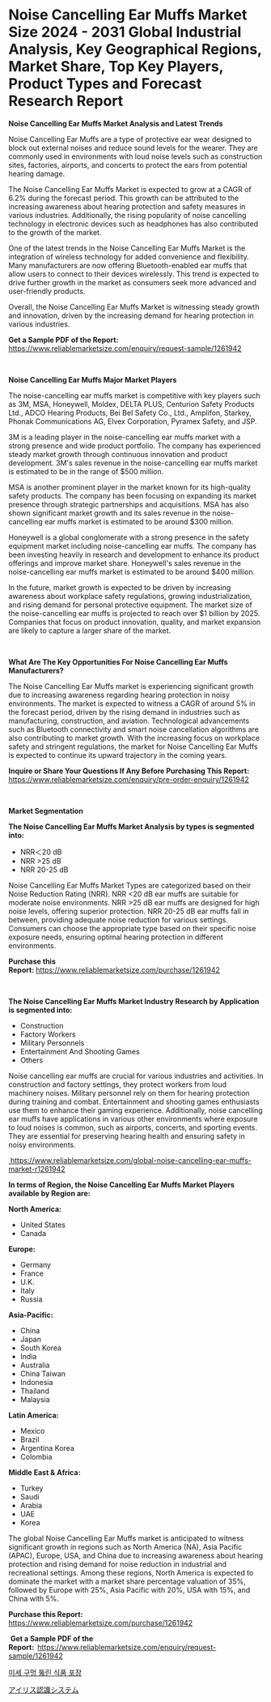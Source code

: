 <p><h1>Noise Cancelling Ear Muffs Market Size 2024 - 2031 Global Industrial Analysis, Key Geographical Regions, Market Share, Top Key Players, Product Types and Forecast Research Report</h1></p><p><strong>Noise Cancelling Ear Muffs Market Analysis and Latest Trends</strong></p>
<p><p>Noise Cancelling Ear Muffs are a type of protective ear wear designed to block out external noises and reduce sound levels for the wearer. They are commonly used in environments with loud noise levels such as construction sites, factories, airports, and concerts to protect the ears from potential hearing damage.</p><p>The Noise Cancelling Ear Muffs Market is expected to grow at a CAGR of 6.2% during the forecast period. This growth can be attributed to the increasing awareness about hearing protection and safety measures in various industries. Additionally, the rising popularity of noise cancelling technology in electronic devices such as headphones has also contributed to the growth of the market.</p><p>One of the latest trends in the Noise Cancelling Ear Muffs Market is the integration of wireless technology for added convenience and flexibility. Many manufacturers are now offering Bluetooth-enabled ear muffs that allow users to connect to their devices wirelessly. This trend is expected to drive further growth in the market as consumers seek more advanced and user-friendly products.</p><p>Overall, the Noise Cancelling Ear Muffs Market is witnessing steady growth and innovation, driven by the increasing demand for hearing protection in various industries.</p></p>
<p><strong>Get a Sample PDF of the Report:&nbsp;</strong> <a href="https://www.reliablemarketsize.com/enquiry/request-sample/1261942">https://www.reliablemarketsize.com/enquiry/request-sample/1261942</a></p>
<p>&nbsp;</p>
<p><strong>Noise Cancelling Ear Muffs Major Market Players</strong></p>
<p><p>The noise-cancelling ear muffs market is competitive with key players such as 3M, MSA, Honeywell, Moldex, DELTA PLUS, Centurion Safety Products Ltd., ADCO Hearing Products, Bei BeI Safety Co., Ltd., Amplifon, Starkey, Phonak Communications AG, Elvex Corporation, Pyramex Safety, and JSP.</p><p>3M is a leading player in the noise-cancelling ear muffs market with a strong presence and wide product portfolio. The company has experienced steady market growth through continuous innovation and product development. 3M's sales revenue in the noise-cancelling ear muffs market is estimated to be in the range of $500 million.</p><p>MSA is another prominent player in the market known for its high-quality safety products. The company has been focusing on expanding its market presence through strategic partnerships and acquisitions. MSA has also shown significant market growth and its sales revenue in the noise-cancelling ear muffs market is estimated to be around $300 million.</p><p>Honeywell is a global conglomerate with a strong presence in the safety equipment market including noise-cancelling ear muffs. The company has been investing heavily in research and development to enhance its product offerings and improve market share. Honeywell's sales revenue in the noise-cancelling ear muffs market is estimated to be around $400 million.</p><p>In the future, market growth is expected to be driven by increasing awareness about workplace safety regulations, growing industrialization, and rising demand for personal protective equipment. The market size of the noise-cancelling ear muffs is projected to reach over $1 billion by 2025. Companies that focus on product innovation, quality, and market expansion are likely to capture a larger share of the market.</p></p>
<p>&nbsp;</p>
<p><strong>What Are The Key Opportunities For Noise Cancelling Ear Muffs Manufacturers?</strong></p>
<p><p>The Noise Cancelling Ear Muffs market is experiencing significant growth due to increasing awareness regarding hearing protection in noisy environments. The market is expected to witness a CAGR of around 5% in the forecast period, driven by the rising demand in industries such as manufacturing, construction, and aviation. Technological advancements such as Bluetooth connectivity and smart noise cancellation algorithms are also contributing to market growth. With the increasing focus on workplace safety and stringent regulations, the market for Noise Cancelling Ear Muffs is expected to continue its upward trajectory in the coming years.</p></p>
<p><strong>Inquire or Share Your Questions If Any Before Purchasing This Report:</strong> <a href="https://www.reliablemarketsize.com/enquiry/pre-order-enquiry/1261942">https://www.reliablemarketsize.com/enquiry/pre-order-enquiry/1261942</a></p>
<p>&nbsp;</p>
<p><strong>Market Segmentation</strong></p>
<p><strong>The Noise Cancelling Ear Muffs Market Analysis by types is segmented into:</strong></p>
<p><ul><li>NRR＜20 dB</li><li>NRR >25 dB</li><li>NRR 20-25 dB</li></ul></p>
<p><p>Noise Cancelling Ear Muffs Market Types are categorized based on their Noise Reduction Rating (NRR). NRR <20 dB ear muffs are suitable for moderate noise environments. NRR >25 dB ear muffs are designed for high noise levels, offering superior protection. NRR 20-25 dB ear muffs fall in between, providing adequate noise reduction for various settings. Consumers can choose the appropriate type based on their specific noise exposure needs, ensuring optimal hearing protection in different environments.</p></p>
<p><strong>Purchase this Report:&nbsp;</strong><a href="https://www.reliablemarketsize.com/purchase/1261942">https://www.reliablemarketsize.com/purchase/1261942</a></p>
<p>&nbsp;</p>
<p><strong>The Noise Cancelling Ear Muffs Market Industry Research by Application is segmented into:</strong></p>
<p><ul><li>Construction</li><li>Factory Workers</li><li>Military Personnels</li><li>Entertainment And Shooting Games</li><li>Others</li></ul></p>
<p><p>Noise cancelling ear muffs are crucial for various industries and activities. In construction and factory settings, they protect workers from loud machinery noises. Military personnel rely on them for hearing protection during training and combat. Entertainment and shooting games enthusiasts use them to enhance their gaming experience. Additionally, noise cancelling ear muffs have applications in various other environments where exposure to loud noises is common, such as airports, concerts, and sporting events. They are essential for preserving hearing health and ensuring safety in noisy environments.</p></p>
<p><a href="https://www.reliablemarketsize.com/global-noise-cancelling-ear-muffs-market-r1261942">&nbsp;https://www.reliablemarketsize.com/global-noise-cancelling-ear-muffs-market-r1261942</a></p>
<p><strong>In terms of Region, the Noise Cancelling Ear Muffs Market Players available by Region are:</strong></p>
<p>
    <p> <strong> North America: </strong>
        <ul>
            <li>United States</li>
            <li>Canada</li>
        </ul>
        </p> 
    <p> <strong> Europe: </strong>
        <ul>
            <li>Germany</li>
            <li>France</li>
            <li>U.K.</li>
            <li>Italy</li>
            <li>Russia</li>
        </ul>
        </p> 
    <p> <strong> Asia-Pacific: </strong>
        <ul>
            <li>China</li>
            <li>Japan</li>
            <li>South Korea</li>
            <li>India</li>
            <li>Australia</li>
            <li>China Taiwan</li>
            <li>Indonesia</li>
            <li>Thailand</li>
            <li>Malaysia</li>
        </ul>
        </p> 
    <p> <strong> Latin America: </strong>
        <ul>
            <li>Mexico</li>
            <li>Brazil</li>
            <li>Argentina Korea</li>
            <li>Colombia</li>
        </ul>
        </p> 
    <p> <strong> Middle East & Africa: </strong>
        <ul>
            <li>Turkey</li>
            <li>Saudi</li>
            <li>Arabia</li>
            <li>UAE</li>
            <li>Korea</li>
        </ul>
    </p>
    </p>
<p><p>The global Noise Cancelling Ear Muffs market is anticipated to witness significant growth in regions such as North America (NA), Asia Pacific (APAC), Europe, USA, and China due to increasing awareness about hearing protection and rising demand for noise reduction in industrial and recreational settings. Among these regions, North America is expected to dominate the market with a market share percentage valuation of 35%, followed by Europe with 25%, Asia Pacific with 20%, USA with 15%, and China with 5%.</p></p>
<p><strong>Purchase this Report: </strong><a href="https://www.reliablemarketsize.com/purchase/1261942">https://www.reliablemarketsize.com/purchase/1261942</a></p>
<p>&nbsp;<strong>Get a Sample PDF of the Report:&nbsp;&nbsp;</strong><a href="https://www.reliablemarketsize.com/enquiry/request-sample/1261942">https://www.reliablemarketsize.com/enquiry/request-sample/1261942</a></p>
<p><strong></strong></p>
<p><p><a href="https://github.com/KellyLyncyh543964/Market-Research-Report-List-2/blob/main/721099311052.md">미세 구멍 뚫린 식품 포장</a></p><p><a href="https://github.com/zjkmgcs938405/Market-Research-Report-List-3/blob/main/99322626428.md">アイリス認識システム</a></p></p>
